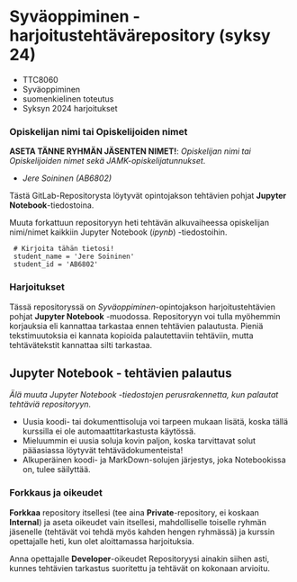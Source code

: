# Syväoppiminen - harjoitustehtävärepository (syksy 24)

* TTC8060
* Syväoppiminen
* suomenkielinen toteutus
* Syksyn 2024 harjoitukset

### Opiskelijan nimi tai Opiskelijoiden nimet 

**ASETA TÄNNE RYHMÄN JÄSENTEN NIMET!**: *Opiskelijan nimi tai Opiskelijoiden nimet sekä JAMK-opiskelijatunnukset*.

* *Jere Soininen (AB6802)*

Tästä GitLab-Repositorysta löytyvät opintojakson tehtävien pohjat **Jupyter Notebook**-tiedostoina. 

Muuta forkattuun repositoryyn heti tehtävän alkuvaiheessa opiskelijan nimi/nimet kaikkiin Jupyter Notebook (_ipynb_) -tiedostoihin.

     # Kirjoita tähän tietosi!
     student_name = 'Jere Soininen'
     student_id = 'AB6802'


### Harjoitukset

Tässä repositoryssä on _Syväoppiminen_-opintojakson harjoitustehtävien pohjat **Jupyter Notebook** -muodossa.
Repositoryyn voi tulla myöhemmin korjauksia eli kannattaa tarkastaa ennen tehtävien palautusta. Pieniä tekstimuutoksia ei
kannata kopioida palautettaviin tehtäviin, mutta tehtävätekstit kannattaa silti tarkastaa. 


## Jupyter Notebook - tehtävien palautus

*Älä muuta Jupyter Notebook -tiedostojen perusrakennetta, kun palautat tehtäviä repositoryyn.*

* Uusia koodi- tai dokumenttisoluja voi tarpeen mukaan lisätä, koska tällä kurssilla ei ole automaattitarkastusta käytössä.
* Mieluummin ei uusia soluja kovin paljon, koska tarvittavat solut pääasiassa löytyvät tehtävädokumenteista!
* Alkuperäinen koodi- ja MarkDown-solujen järjestys, joka Notebookissa on, tulee säilyttää. 

### Forkkaus ja oikeudet

**Forkkaa** repository itsellesi (tee aina **Private**-repository, ei koskaan **Internal**) ja aseta oikeudet vain itsellesi, 
mahdolliselle toiselle ryhmän jäsenelle (tehtävät voi tehdä myös kahden hengen ryhmässä) ja kurssin opettajalle heti,
kun olet aloittamassa harjoituksia.  

Anna opettajalle **Developer**-oikeudet Repositoryysi ainakin siihen asti, kunnes tehtävien tarkastus suoritettu ja tehtävät on kokonaan arvioitu.
